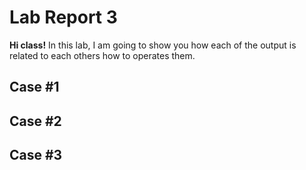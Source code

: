 # Lab Report 3
**Hi class!** In this lab, I am going to show you how each of the output is related to each others how to operates them.

## Case #1
## Case #2
## Case #3
